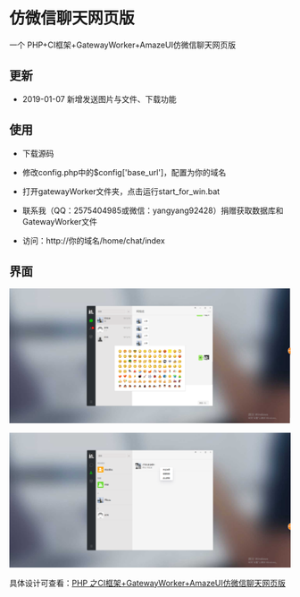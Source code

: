 # 仿微信聊天网页版
一个 PHP+CI框架+GatewayWorker+AmazeUI仿微信聊天网页版

## 更新

- 2019-01-07 新增发送图片与文件、下载功能


## 使用

- 下载源码

- 修改config.php中的$config['base_url']，配置为你的域名

- 打开gatewayWorker文件夹，点击运行start_for_win.bat

- 联系我（QQ：2575404985或微信：yangyang92428）捐赠获取数据库和GatewayWorker文件

- 访问：http://你的域名/home/chat/index

## 界面

![图一](screenshot/1.png)

![图二](screenshot/2.png)

具体设计可查看：[PHP 之CI框架+GatewayWorker+AmazeUI仿微信聊天网页版](https://www.cnblogs.com/yang-2018/p/12083294.html)
